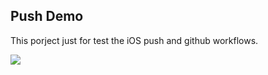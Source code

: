 ## Push Demo

This porject just for test the iOS push and github workflows.

[![](https://github.com/VitoNYang/PushDemo/workflows/PushDemo/badge.svg)](https://github.com/VitoNYang/PushDemo/actions)

